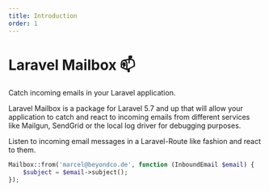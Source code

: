 ```yaml
---
title: Introduction
order: 1
---
```


# Laravel Mailbox 📫
Catch incoming emails in your Laravel application.

Laravel Mailbox is a package for Laravel 5.7 and up that will allow your application to catch and react to incoming emails from different services like Mailgun, SendGrid or the local log driver for debugging purposes.

Listen to incoming email messages in a Laravel-Route like fashion and react to them.

```php
Mailbox::from('marcel@beyondco.de', function (InboundEmail $email) {
	$subject = $email->subject();
});
```